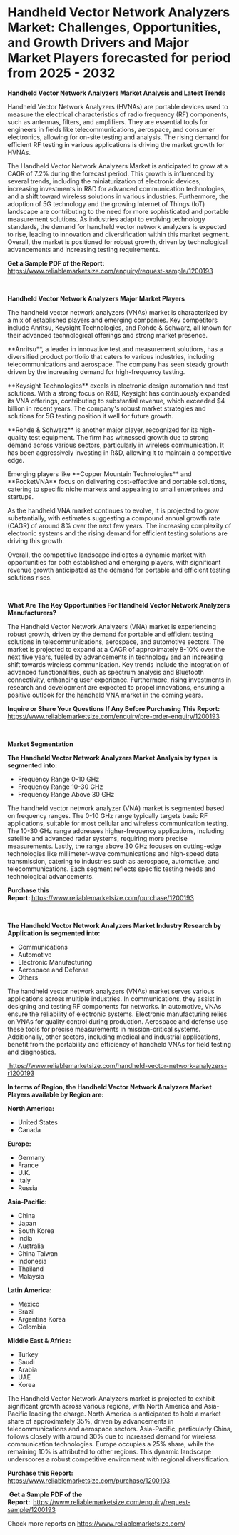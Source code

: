 <p><h1>Handheld Vector Network Analyzers Market: Challenges, Opportunities, and Growth Drivers and Major Market Players forecasted for period from 2025 - 2032</h1></p><p><strong>Handheld Vector Network Analyzers Market Analysis and Latest Trends</strong></p>
<p><p>Handheld Vector Network Analyzers (HVNAs) are portable devices used to measure the electrical characteristics of radio frequency (RF) components, such as antennas, filters, and amplifiers. They are essential tools for engineers in fields like telecommunications, aerospace, and consumer electronics, allowing for on-site testing and analysis. The rising demand for efficient RF testing in various applications is driving the market growth for HVNAs.</p><p>The Handheld Vector Network Analyzers Market is anticipated to grow at a CAGR of 7.2% during the forecast period. This growth is influenced by several trends, including the miniaturization of electronic devices, increasing investments in R&D for advanced communication technologies, and a shift toward wireless solutions in various industries. Furthermore, the adoption of 5G technology and the growing Internet of Things (IoT) landscape are contributing to the need for more sophisticated and portable measurement solutions. As industries adapt to evolving technology standards, the demand for handheld vector network analyzers is expected to rise, leading to innovation and diversification within this market segment. Overall, the market is positioned for robust growth, driven by technological advancements and increasing testing requirements.</p></p>
<p><strong>Get a Sample PDF of the Report:&nbsp;</strong> <a href="https://www.reliablemarketsize.com/enquiry/request-sample/1200193?utm_campaign=2748&utm_medium=2&utm_source=Github&utm_content=ia&utm_term=24022025&utm_id=handheld-vector-network-analyzers">https://www.reliablemarketsize.com/enquiry/request-sample/1200193</a></p>
<p>&nbsp;</p>
<p><strong>Handheld Vector Network Analyzers Major Market Players</strong></p>
<p><p>The handheld vector network analyzers (VNAs) market is characterized by a mix of established players and emerging companies. Key competitors include Anritsu, Keysight Technologies, and Rohde & Schwarz, all known for their advanced technological offerings and strong market presence. </p><p>**Anritsu**, a leader in innovative test and measurement solutions, has a diversified product portfolio that caters to various industries, including telecommunications and aerospace. The company has seen steady growth driven by the increasing demand for high-frequency testing.</p><p>**Keysight Technologies** excels in electronic design automation and test solutions. With a strong focus on R&D, Keysight has continuously expanded its VNA offerings, contributing to substantial revenue, which exceeded $4 billion in recent years. The company's robust market strategies and solutions for 5G testing position it well for future growth.</p><p>**Rohde & Schwarz** is another major player, recognized for its high-quality test equipment. The firm has witnessed growth due to strong demand across various sectors, particularly in wireless communication. It has been aggressively investing in R&D, allowing it to maintain a competitive edge.</p><p>Emerging players like **Copper Mountain Technologies** and **PocketVNA** focus on delivering cost-effective and portable solutions, catering to specific niche markets and appealing to small enterprises and startups.</p><p>As the handheld VNA market continues to evolve, it is projected to grow substantially, with estimates suggesting a compound annual growth rate (CAGR) of around 8% over the next few years. The increasing complexity of electronic systems and the rising demand for efficient testing solutions are driving this growth.</p><p>Overall, the competitive landscape indicates a dynamic market with opportunities for both established and emerging players, with significant revenue growth anticipated as the demand for portable and efficient testing solutions rises.</p></p>
<p>&nbsp;</p>
<p><strong>What Are The Key Opportunities For Handheld Vector Network Analyzers Manufacturers?</strong></p>
<p><p>The Handheld Vector Network Analyzers (VNA) market is experiencing robust growth, driven by the demand for portable and efficient testing solutions in telecommunications, aerospace, and automotive sectors. The market is projected to expand at a CAGR of approximately 8-10% over the next five years, fueled by advancements in technology and an increasing shift towards wireless communication. Key trends include the integration of advanced functionalities, such as spectrum analysis and Bluetooth connectivity, enhancing user experience. Furthermore, rising investments in research and development are expected to propel innovations, ensuring a positive outlook for the handheld VNA market in the coming years.</p></p>
<p><strong>Inquire or Share Your Questions If Any Before Purchasing This Report:</strong> <a href="https://www.reliablemarketsize.com/enquiry/pre-order-enquiry/1200193?utm_campaign=2748&utm_medium=2&utm_source=Github&utm_content=ia&utm_term=24022025&utm_id=handheld-vector-network-analyzers">https://www.reliablemarketsize.com/enquiry/pre-order-enquiry/1200193</a></p>
<p>&nbsp;</p>
<p><strong>Market Segmentation</strong></p>
<p><strong>The Handheld Vector Network Analyzers Market Analysis by types is segmented into:</strong></p>
<p><ul><li>Frequency Range 0-10 GHz</li><li>Frequency Range 10-30 GHz</li><li>Frequency Range Above 30 GHz</li></ul></p>
<p><p>The handheld vector network analyzer (VNA) market is segmented based on frequency ranges. The 0-10 GHz range typically targets basic RF applications, suitable for most cellular and wireless communication testing. The 10-30 GHz range addresses higher-frequency applications, including satellite and advanced radar systems, requiring more precise measurements. Lastly, the range above 30 GHz focuses on cutting-edge technologies like millimeter-wave communications and high-speed data transmission, catering to industries such as aerospace, automotive, and telecommunications. Each segment reflects specific testing needs and technological advancements.</p></p>
<p><strong>Purchase this Report:&nbsp;</strong><a href="https://www.reliablemarketsize.com/purchase/1200193?utm_campaign=2748&utm_medium=2&utm_source=Github&utm_content=ia&utm_term=24022025&utm_id=handheld-vector-network-analyzers">https://www.reliablemarketsize.com/purchase/1200193</a></p>
<p>&nbsp;</p>
<p><strong>The Handheld Vector Network Analyzers Market Industry Research by Application is segmented into:</strong></p>
<p><ul><li>Communications</li><li>Automotive</li><li>Electronic Manufacturing</li><li>Aerospace and Defense</li><li>Others</li></ul></p>
<p><p>The handheld vector network analyzers (VNAs) market serves various applications across multiple industries. In communications, they assist in designing and testing RF components for networks. In automotive, VNAs ensure the reliability of electronic systems. Electronic manufacturing relies on VNAs for quality control during production. Aerospace and defense use these tools for precise measurements in mission-critical systems. Additionally, other sectors, including medical and industrial applications, benefit from the portability and efficiency of handheld VNAs for field testing and diagnostics.</p></p>
<p><a href="https://www.reliablemarketsize.com/handheld-vector-network-analyzers-r1200193?utm_campaign=2748&utm_medium=2&utm_source=Github&utm_content=ia&utm_term=24022025&utm_id=handheld-vector-network-analyzers">&nbsp;https://www.reliablemarketsize.com/handheld-vector-network-analyzers-r1200193</a></p>
<p><strong>In terms of Region, the Handheld Vector Network Analyzers Market Players available by Region are:</strong></p>
<p>
    <p> <strong> North America: </strong>
        <ul>
            <li>United States</li>
            <li>Canada</li>
        </ul>
        </p> 
    <p> <strong> Europe: </strong>
        <ul>
            <li>Germany</li>
            <li>France</li>
            <li>U.K.</li>
            <li>Italy</li>
            <li>Russia</li>
        </ul>
        </p> 
    <p> <strong> Asia-Pacific: </strong>
        <ul>
            <li>China</li>
            <li>Japan</li>
            <li>South Korea</li>
            <li>India</li>
            <li>Australia</li>
            <li>China Taiwan</li>
            <li>Indonesia</li>
            <li>Thailand</li>
            <li>Malaysia</li>
        </ul>
        </p> 
    <p> <strong> Latin America: </strong>
        <ul>
            <li>Mexico</li>
            <li>Brazil</li>
            <li>Argentina Korea</li>
            <li>Colombia</li>
        </ul>
        </p> 
    <p> <strong> Middle East & Africa: </strong>
        <ul>
            <li>Turkey</li>
            <li>Saudi</li>
            <li>Arabia</li>
            <li>UAE</li>
            <li>Korea</li>
        </ul>
    </p>
    </p>
<p><p>The Handheld Vector Network Analyzers market is projected to exhibit significant growth across various regions, with North America and Asia-Pacific leading the charge. North America is anticipated to hold a market share of approximately 35%, driven by advancements in telecommunications and aerospace sectors. Asia-Pacific, particularly China, follows closely with around 30% due to increased demand for wireless communication technologies. Europe occupies a 25% share, while the remaining 10% is attributed to other regions. This dynamic landscape underscores a robust competitive environment with regional diversification.</p></p>
<p><strong>Purchase this Report: </strong><a href="https://www.reliablemarketsize.com/purchase/1200193?utm_campaign=2748&utm_medium=2&utm_source=Github&utm_content=ia&utm_term=24022025&utm_id=handheld-vector-network-analyzers">https://www.reliablemarketsize.com/purchase/1200193</a></p>
<p>&nbsp;<strong>Get a Sample PDF of the Report:&nbsp;&nbsp;</strong><a href="https://www.reliablemarketsize.com/enquiry/request-sample/1200193?utm_campaign=2748&utm_medium=2&utm_source=Github&utm_content=ia&utm_term=24022025&utm_id=handheld-vector-network-analyzers">https://www.reliablemarketsize.com/enquiry/request-sample/1200193</a></p>
<p><strong></strong></p>
<p>Check more reports on <a href="https://www.reliablemarketsize.com/?utm_campaign=2748&utm_medium=2&utm_source=Github&utm_content=ia&utm_term=24022025&utm_id=handheld-vector-network-analyzers">https://www.reliablemarketsize.com/</a></p>